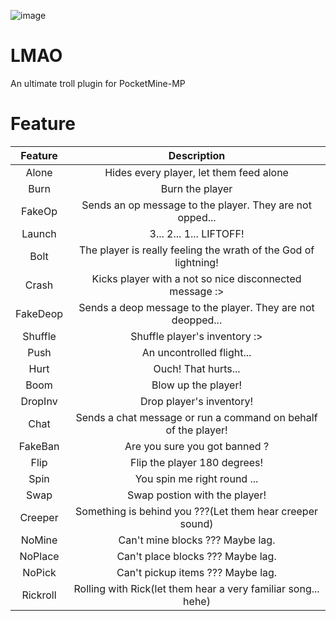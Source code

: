 ![image](https://user-images.githubusercontent.com/33188123/158940956-9406baec-ae21-4260-be95-b799ad95c793.png)
# LMAO
An ultimate troll plugin for PocketMine-MP
# Feature
|Feature|Description|
|:--:|:--:|
|Alone|Hides every player, let them feed alone|
|Burn|Burn the player|
|FakeOp|Sends an op message to the player. They are not opped...|
|Launch|3... 2... 1... LIFTOFF!|
|Bolt|The player is really feeling the wrath of the God of lightning!|
|Crash|Kicks player with a not so nice disconnected message :>|
|FakeDeop|Sends a deop message to the player. They are not deopped...|
|Shuffle|Shuffle player's inventory :>|
|Push|An uncontrolled flight...|
|Hurt|Ouch! That hurts...|
|Boom|Blow up the player!|
|DropInv|Drop player's inventory!|
|Chat|Sends a chat message or run a command on behalf of the player!|
|FakeBan|Are you sure you got banned ?|
|Flip|Flip the player 180 degrees!|
|Spin|You spin me right round ...|
|Swap|Swap postion with the player!|
|Creeper|Something is behind you ???(Let them hear creeper sound)|
|NoMine|Can't mine blocks ??? Maybe lag.|
|NoPlace|Can't place blocks ??? Maybe lag.|
|NoPick|Can't pickup items ??? Maybe lag.|
|Rickroll|Rolling with Rick(let them hear a very familiar song... hehe)|
